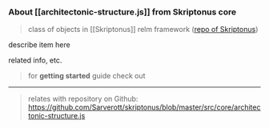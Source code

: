 
### About [[architectonic-structure.js]] from Skriptonus core
> class of objects in [[Skriptonus]] relm framework ([repo of Skriptonus][skriptonus-repo])

describe item here

related info, etc.


> for **getting started** guide check out 

---

> relates with repository on Github: https://github.com/Sarverott/skriptonus/blob/master/src/core/architectonic-structure.js

[skriptonus-repo]: https://github.com/Sarverott/skriptonus#readme
